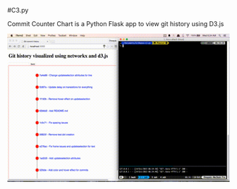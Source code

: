#C3.py

Commit Counter Chart is a Python Flask app to view git history using D3.js

![](screencast.gif)
